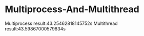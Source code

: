 # Multiprocess-And-Multithread
Multiprocess result:43.25462818145752s
Multithread result:43.59867000579834s
